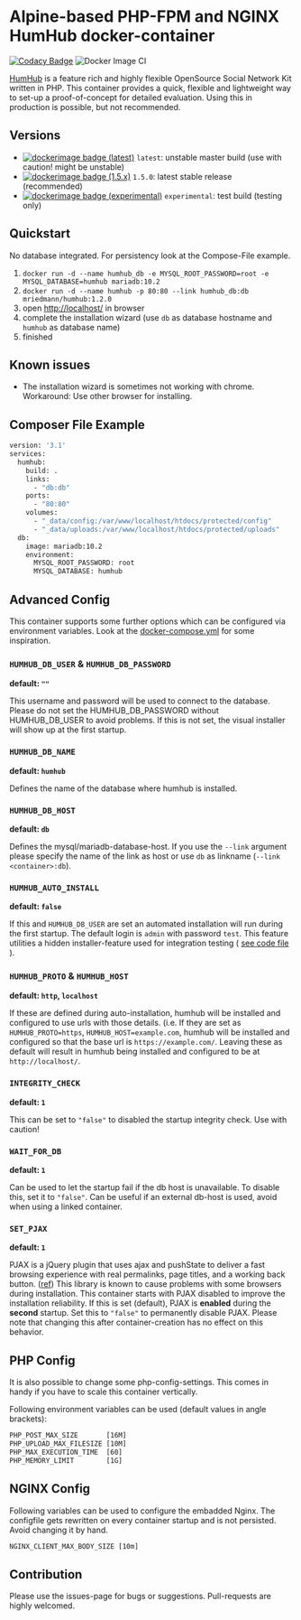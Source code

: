 # Alpine-based PHP-FPM and NGINX HumHub docker-container

[![Codacy Badge](https://api.codacy.com/project/badge/Grade/e2c25ed0c4ce479aa9a97be05d1d5b20)](https://app.codacy.com/app/mriedmann/humhub-docker?utm_source=github.com&utm_medium=referral&utm_content=mriedmann/humhub-docker&utm_campaign=Badge_Grade_Dashboard)
![Docker Image CI](https://github.com/mriedmann/humhub-docker/workflows/Docker%20Image%20CI/badge.svg)

[HumHub](https://github.com/humhub/humhub) is a feature rich and highly flexible OpenSource Social Network Kit written in PHP.
This container provides a quick, flexible and lightweight way to set-up a proof-of-concept for detailed evaluation. Using this in production is possible, but not recommended.

## Versions

* [![dockerimage badge (latest)](https://images.microbadger.com/badges/version/mriedmann/humhub:latest.svg)](https://microbadger.com/images/mriedmann/humhub:latest "Get your own version badge on microbadger.com") `latest`:  unstable master build (use with caution! might be unstable)
* [![dockerimage badge (1.5.x)](https://images.microbadger.com/badges/version/mriedmann/humhub:1.5.0.svg)](https://microbadger.com/images/mriedmann/humhub:1.5.0 "Get your own version badge on microbadger.com") `1.5.0`: latest stable release (recommended)
* [![dockerimage badge (experimental)](https://images.microbadger.com/badges/version/mriedmann/humhub:experimental.svg)](https://microbadger.com/images/mriedmann/humhub:experimental "Get your own version badge on microbadger.com") `experimental`: test build (testing only)

## Quickstart

No database integrated. For persistency look at the Compose-File example.

1. `docker run -d --name humhub_db -e MYSQL_ROOT_PASSWORD=root -e MYSQL_DATABASE=humhub mariadb:10.2`
2. `docker run -d --name humhub -p 80:80 --link humhub_db:db mriedmann/humhub:1.2.0`
3. open [http://localhost/](http://localhost/) in browser
4. complete the installation wizard (use `db` as database hostname and `humhub` as database name)
5. finished

## Known issues

* The installation wizard is sometimes not working with chrome. Workaround: Use other browser for installing.

## Composer File Example

```Dockerfile
version: '3.1'
services:
  humhub:
    build: .
    links:
      - "db:db"
    ports:
      - "80:80"
    volumes:
      - "_data/config:/var/www/localhost/htdocs/protected/config"
      - "_data/uploads:/var/www/localhost/htdocs/protected/uploads"
  db:
    image: mariadb:10.2
    environment:
      MYSQL_ROOT_PASSWORD: root
      MYSQL_DATABASE: humhub
```

## Advanced Config

This container supports some further options which can be configured via environment variables. Look at the [docker-compose.yml](https://github.com/mriedmann/humhub-docker/blob/master/docker-compose.yml) for some inspiration.

### `HUMHUB_DB_USER` & `HUMHUB_DB_PASSWORD`

**default: `""`**
  
This username and password will be used to connect to the database. Please do not set the HUMHUB_DB_PASSWORD without HUMHUB_DB_USER to avoid problems. If this is not set, the visual installer will show up at the first startup.
  
### `HUMHUB_DB_NAME`

**default: `humhub`**

Defines the name of the database where humhub is installed.

### `HUMHUB_DB_HOST`

**default: `db`**

Defines the mysql/mariadb-database-host. If you use the `--link` argument please specify the name of the link as host or use `db` as linkname (`--link <container>:db`).

### `HUMHUB_AUTO_INSTALL`

**default: `false`**

If this and `HUMHUB_DB_USER` are set an automated installation will run during the first startup. The default login is `admin` with password `test`. This feature utilities a hidden installer-feature used for integration testing ( [see code file](https://github.com/humhub/humhub/blob/master/protected/humhub/modules/installer/commands/InstallController.php) ).

### `HUMHUB_PROTO` & `HUMHUB_HOST`
**default: `http`, `localhost`**

If these are defined during auto-installation, humhub will be installed and configured to use urls with those details. (i.e. If they are set as `HUMHUB_PROTO=https`, `HUMHUB_HOST=example.com`, humhub will be installed and configured so that the base url is `https://example.com/`. Leaving these as default will result in humhub being installed and configured to be at `http://localhost/`.

### `INTEGRITY_CHECK`

**default: `1`**

This can be set to `"false"` to disabled the startup integrity check. Use with caution!

### `WAIT_FOR_DB`

**default: `1`**

Can be used to let the startup fail if the db host is unavailable. To disable this, set it to `"false"`. Can be useful if an external db-host is used, avoid when using a linked container.

### `SET_PJAX`

**default: `1`**

PJAX is a jQuery plugin that uses ajax and pushState to deliver a fast browsing experience with real permalinks, page titles, and a working back button. ([ref](https://github.com/yiisoft/jquery-pjax)) This library is known to cause problems with some browsers during  installation. This container starts with PJAX disabled to improve the installation reliability. If this is set (default), PJAX is **enabled** during the **second** startup. Set this to `"false"` to permanently disable PJAX. Please note that changing this after container-creation has no effect on this behavior.

## PHP Config

It is also possible to change some php-config-settings. This comes in handy if you have to scale this container vertically.

Following environment variables can be used (default values in angle brackets):

```txt
PHP_POST_MAX_SIZE       [16M]
PHP_UPLOAD_MAX_FILESIZE [10M]
PHP_MAX_EXECUTION_TIME  [60]
PHP_MEMORY_LIMIT        [1G]
```

## NGINX Config

Following variables can be used to configure the embadded Nginx. The configfile gets rewritten on every container startup and is not persisted. Avoid changing it by hand.

```txt
NGINX_CLIENT_MAX_BODY_SIZE [10m]
```

## Contribution

Please use the issues-page for bugs or suggestions. Pull-requests are highly welcomed.
